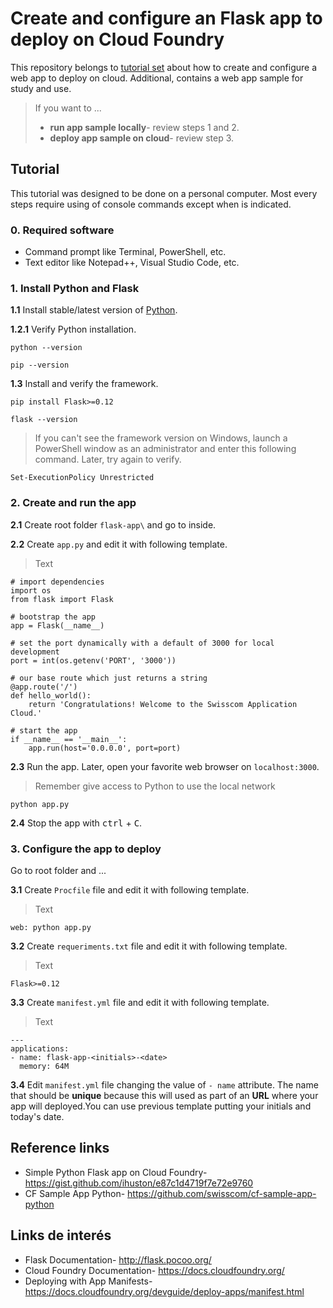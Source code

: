 # Create and configure an Flask app to deploy on Cloud Foundry
This repository belongs to [tutorial set](https://github.com/afforeroc/deploy-on-cloudfoundry) about how to create and configure a web app to deploy on cloud. Additional, contains a web app sample for study and use.
> If you want to ...
>  * **run app sample locally**- review steps 1 and 2.
>  * **deploy app sample on cloud**- review step 3.

## Tutorial
This tutorial was designed to be done on a personal computer. Most every steps require using of console commands except when is indicated.

### 0. Required software
* Command prompt like Terminal, PowerShell, etc.
* Text editor like Notepad++, Visual Studio Code, etc.

### 1. Install Python and Flask
  **1.1** Install stable/latest version of [Python](https://www.python.org/downloads/).
  
  **1.2.1** Verify Python installation.
  ```
  python --version
  ```
  ```
  pip --version
  ```

  **1.3** Install and verify the framework.
  ```
  pip install Flask>=0.12
  ```
  ```
  flask --version
  ```

  > If you can't see the framework version on Windows, launch a PowerShell window as an administrator and enter this following command. Later, try again to verify.
  ```
  Set-ExecutionPolicy Unrestricted
  ```

### 2. Create and run the app
  **2.1** Create root folder `flask-app\` and go to inside.

  **2.2** Create `app.py` and edit it with following template.
  > Text<br> 
  ```
  # import dependencies
  import os
  from flask import Flask

  # bootstrap the app
  app = Flask(__name__)

  # set the port dynamically with a default of 3000 for local development
  port = int(os.getenv('PORT', '3000'))

  # our base route which just returns a string
  @app.route('/')
  def hello_world():
      return 'Congratulations! Welcome to the Swisscom Application Cloud.'

  # start the app
  if __name__ == '__main__':
      app.run(host='0.0.0.0', port=port)
  ```

  **2.3** Run the app. Later, open your favorite web browser on `localhost:3000`.
  > Remember give access to Python to use the local network
  ```
  python app.py
  ```

  **2.4** Stop the app with <kbd>ctrl</kbd> + <kbd>C</kbd>.

### 3. Configure the app to deploy
  Go to root folder and ...

  **3.1** Create `Procfile` file and edit it with following template.
  >Text
  ```
  web: python app.py
  ```

  **3.2** Create `requeriments.txt` file and edit it with following template.
  >Text
  ```
  Flask>=0.12
  ```

  **3.3** Create `manifest.yml` file and edit it with following template.
  > Text
  ```
  ---
  applications:
  - name: flask-app-<initials>-<date>
    memory: 64M
  ```

  **3.4** Edit `manifest.yml` file changing the value of `- name` attribute. The name that should be **unique** because this will used as part of an **URL** where your app will deployed.You can use previous template putting your initials and today's date.

## Reference links
* Simple Python Flask app on Cloud Foundry- https://gist.github.com/ihuston/e87c1d4719f7e72e9760
* CF Sample App Python- https://github.com/swisscom/cf-sample-app-python

## Links de interés
* Flask Documentation- http://flask.pocoo.org/
* Cloud Foundry Documentation- https://docs.cloudfoundry.org/ 
* Deploying with App Manifests- https://docs.cloudfoundry.org/devguide/deploy-apps/manifest.html